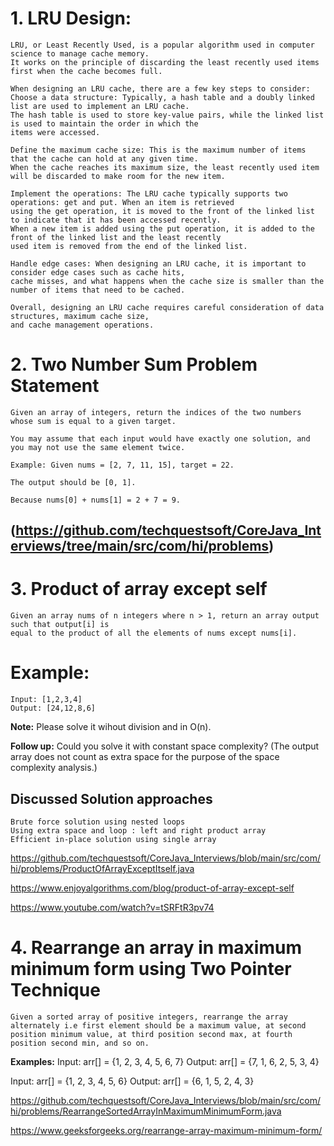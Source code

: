 # 1. LRU Design:

	LRU, or Least Recently Used, is a popular algorithm used in computer science to manage cache memory. 
	It works on the principle of discarding the least recently used items first when the cache becomes full.

	When designing an LRU cache, there are a few key steps to consider:
	Choose a data structure: Typically, a hash table and a doubly linked list are used to implement an LRU cache. 
    The hash table is used to store key-value pairs, while the linked list is used to maintain the order in which the 
    items were accessed.
	
	Define the maximum cache size: This is the maximum number of items that the cache can hold at any given time. 
    When the cache reaches its maximum size, the least recently used item will be discarded to make room for the new item.
	
	Implement the operations: The LRU cache typically supports two operations: get and put. When an item is retrieved 
    using the get operation, it is moved to the front of the linked list to indicate that it has been accessed recently. 
    When a new item is added using the put operation, it is added to the front of the linked list and the least recently 
    used item is removed from the end of the linked list.
	
	Handle edge cases: When designing an LRU cache, it is important to consider edge cases such as cache hits, 
    cache misses, and what happens when the cache size is smaller than the number of items that need to be cached.

	Overall, designing an LRU cache requires careful consideration of data structures, maximum cache size, 
    and cache management operations.


# 2. Two Number Sum Problem Statement

	Given an array of integers, return the indices of the two numbers whose sum is equal to a given target.

	You may assume that each input would have exactly one solution, and you may not use the same element twice.
	
	Example: Given nums = [2, 7, 11, 15], target = 22.
	
	The output should be [0, 1]. 
	
	Because nums[0] + nums[1] = 2 + 7 = 9.

## (https://github.com/techquestsoft/CoreJava_Interviews/tree/main/src/com/hi/problems)

# 3. Product of array except self
    Given an array nums of n integers where n > 1, return an array output such that output[i] is 
    equal to the product of all the elements of nums except nums[i].

# Example:
	Input: [1,2,3,4]
	Output: [24,12,8,6]

**Note:** Please solve it wihout division and in O(n).

**Follow up:**
    Could you solve it with constant space complexity? (The output array 
    does not count as extra space for the purpose of the space complexity analysis.)

## Discussed Solution approaches
	Brute force solution using nested loops
	Using extra space and loop : left and right product array
	Efficient in-place solution using single array

https://github.com/techquestsoft/CoreJava_Interviews/blob/main/src/com/hi/problems/ProductOfArrayExceptItself.java

https://www.enjoyalgorithms.com/blog/product-of-array-except-self

https://www.youtube.com/watch?v=tSRFtR3pv74

# 4. Rearrange an array in maximum minimum form using Two Pointer Technique
    Given a sorted array of positive integers, rearrange the array alternately i.e first element should be a maximum value, at second position minimum value, at third position second max, at fourth position second min, and so on. 
**Examples:**
Input: arr[] = {1, 2, 3, 4, 5, 6, 7}
Output: arr[] = {7, 1, 6, 2, 5, 3, 4}

Input: arr[] = {1, 2, 3, 4, 5, 6}
Output: arr[] = {6, 1, 5, 2, 4, 3} 

https://github.com/techquestsoft/CoreJava_Interviews/blob/main/src/com/hi/problems/RearrangeSortedArrayInMaximumMinimumForm.java

https://www.geeksforgeeks.org/rearrange-array-maximum-minimum-form/


